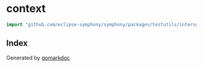 <!-- Code generated by gomarkdoc. DO NOT EDIT -->

# context

```go
import "github.com/eclipse-symphony/symphony/packages/testutils/internal/context"
```

## Index



Generated by [gomarkdoc](<https://github.com/princjef/gomarkdoc>)
